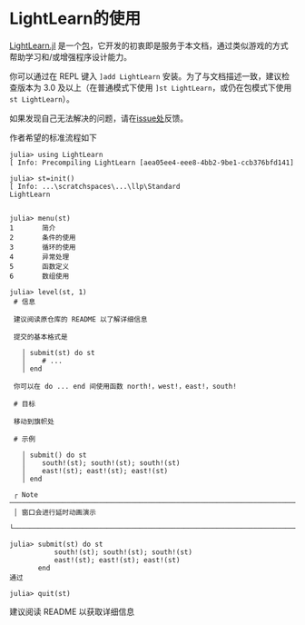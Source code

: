 # LightLearn的使用
[LightLearn.jl](https://github.com/Rratic/LightLearn.jl) 是一个[包](../blog/packages/introduction.md)，它开发的初衷即是服务于本文档，通过类似游戏的方式帮助学习和/或增强程序设计能力。

你可以通过在 REPL 键入 `]add LightLearn` 安装。为了与文档描述一致，建议检查版本为 3.0 及以上（在普通模式下使用 `]st LightLearn`，或仍在包模式下使用 `st LightLearn`）。

如果发现自己无法解决的问题，请在[issue处](https://github.com/Rratic/LightLearn.jl/issues)反馈。

作者希望的标准流程如下
```julia-repl
julia> using LightLearn
[ Info: Precompiling LightLearn [aea05ee4-eee8-4bb2-9be1-ccb376bfd141]

julia> st=init()
[ Info: ...\scratchspaces\...\llp\Standard
LightLearn


julia> menu(st)
1       简介
2       条件的使用
3       循环的使用
4       异常处理
5       函数定义
6       数组使用

julia> level(st, 1)
 # 信息

 建议阅读原仓库的 README 以了解详细信息

 提交的基本格式是

   │ submit(st) do st
   │    # ...
   │ end

 你可以在 do ... end 间使用函数 north!，west!，east!，south!

 # 目标

 移动到旗帜处

 # 示例

   │ submit() do st
   │    south!(st); south!(st); south!(st)
   │    east!(st); east!(st); east!(st)
   │ end

 ┌ Note ───────────────────────────────────────────────────────────────────────
 │ 窗口会进行延时动画演示
 └─────────────────────────────────────────────────────────────────────────────

julia> submit(st) do st
           south!(st); south!(st); south!(st)
           east!(st); east!(st); east!(st)
       end
通过

julia> quit(st)
```

建议阅读 README 以获取详细信息
